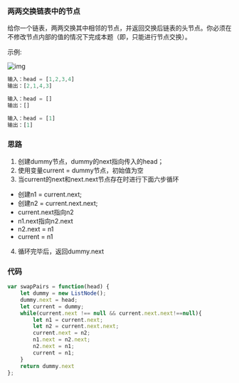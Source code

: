###  两两交换链表中的节点

给你一个链表，两两交换其中相邻的节点，并返回交换后链表的头节点。你必须在不修改节点内部的值的情况下完成本题（即，只能进行节点交换）。

示例:

![img](https://assets.leetcode.com/uploads/2020/10/03/swap_ex1.jpg)

```js
输入：head = [1,2,3,4]
输出：[2,1,4,3]

输入：head = []
输出：[]

输入：head = [1]
输出：[1]
```

### 思路

1. 创建dummy节点，dummy的next指向传入的head；
2. 使用变量current = dummy节点，初始值为空
3. 当current的next和next.next节点存在时进行下面六步循环

- 创建n1 = current.next;
- 创建n2 = current.next.next;
- current.next指向n2
- n1.next指向n2.next
- n2.next = n1
- current = n1

4. 循环完毕后，返回dummy.next

### 代码

```js
var swapPairs = function(head) {
    let dummy = new ListNode();
    dummy.next = head;
    let current = dummy;
    while(current.next !== null && current.next.next!==null){
        let n1 = current.next;
        let n2 = current.next.next;
        current.next = n2;
        n1.next = n2.next;
        n2.next = n1;
        current = n1;
    }
    return dummy.next
};
```



